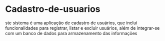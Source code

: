 # Cadastro-de-usuarios
ste sistema é uma aplicação de cadastro de usuários, que inclui funcionalidades para registrar, listar e excluir usuários, além de integrar-se com um banco de dados para armazenamento das informações
